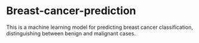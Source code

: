 # Breast-cancer-prediction

This is a machine learning model for predicting breast cancer classification, distinguishing between benign and malignant cases.
